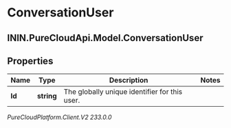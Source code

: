 # ConversationUser

## ININ.PureCloudApi.Model.ConversationUser

## Properties

|Name | Type | Description | Notes|
|------------ | ------------- | ------------- | -------------|
| **Id** | **string** | The globally unique identifier for this user. | |



_PureCloudPlatform.Client.V2 233.0.0_
